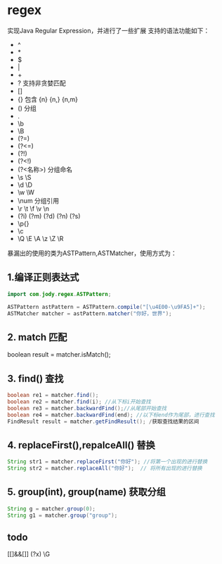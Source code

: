 # regex
实现Java Regular Expression，并进行了一些扩展
支持的语法功能如下：
* ^
* \*
* \$
* |
* \+
* \? 支持非贪婪匹配
* []  
* {} 包含 {n} {n,} {n,m}
* ()  分组
* .
* \b
* \B
* (?=)
* (?<=)
* (?!)
* (?<!)
* (?<名称>) 分组命名
* \s \S
* \d \D
* \w \W
* \num  分组引用
* \r \t \f \v \n 
* (?i) (?m) (?d) (?n) (?s)
* \p{}
* \c
* \Q \E \A \z \Z \R 

暴漏出的使用的类为ASTPattern,ASTMatcher，使用方式为：
## 1.编译正则表达式

```java
import com.jody.regex.ASTPattern;

ASTPattern astPattern = ASTPattern.compile("[\u4E00-\u9FA5]+");
ASTMatcher matcher = astPattern.matcher("你好，世界");
```
## 2. match 匹配
boolean result = matcher.isMatch();

## 3. find() 查找
```java
boolean re1 = matcher.find();
boolean re2 = matcher.find(i); //从下标i开始查找
boolean re3 = matcher.backwardFind();//从尾部开始查找
boolean re4 = matcher.backwardFind(end); //以下标end作为尾部，进行查找
FindResult result = matcher.getFindResult(); /获取查找结果的区间
```


## 4. replaceFirst(),repalceAll() 替换
```java
String str1 = matcher.replaceFirst("你好"); //将第一个出现的进行替换
String str2 = matcher.replaceAll("你好");  // 将所有出现的进行替换
```

## 5. group(int), group(name) 获取分组
```java
String g = matcher.group(0);
String g1 = matcher.group("group");

```

## todo
[[]&&[]]
(?x)
\G